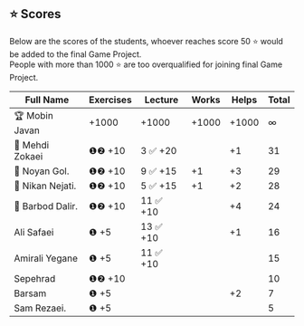 ## ⭐ Scores

Below are the scores of the students, whoever reaches score 50 ⭐ would be added to the final Game Project.  
People with more than 1000 ⭐ are too overqualified for joining final Game Project.

| Full Name        | Exercises | Lecture   | Works | Helps | Total |
| ---------------- | --------- | --------- | ----- | ----- | ----- |
| 🏆 Mobin Javan   | +1000     | +1000     | +1000 | +1000 | ∞     |
| 🥇 Mehdi Zokaei  | ❶❷ +10    | 3 ✅ +20  |       | +1    | 31    |
| 🥈 Noyan Gol.    | ❶❷ +10    | 9 ✅ +15  | +1    | +3    | 29    |
| 🥉 Nikan Nejati. | ❶❷ +10    | 5 ✅ +15  | +1    | +2    | 28    |
| 🏅 Barbod Dalir. | ❶❷ +10    | 11 ✅ +10 |       | +4    | 24    |
| Ali Safaei       | ❶ +5      | 13 ✅ +10 |       | +1    | 16    |
| Amirali Yegane   | ❶ +5      | 11 ✅ +10 |       |       | 15    |
| Sepehrad         | ❶❷ +10    |           |       |       | 10    |
| Barsam           | ❶ +5      |           |       | +2    | 7     |
| Sam Rezaei.      | ❶ +5      |           |       |       | 5     |
